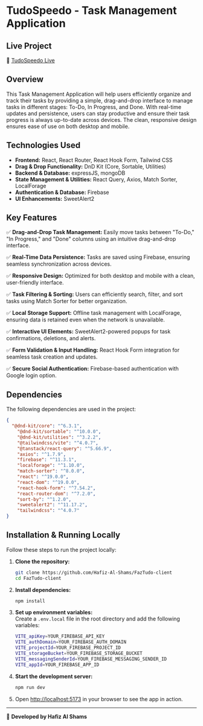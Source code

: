 # TudoSpeedo - Task Management Application

## Live Project  
🔗 [TudoSpeedo Live](https://tudospeedo.netlify.app/)

## Overview  
This Task Management Application will help users efficiently organize and track their tasks by providing a simple, drag-and-drop interface to manage tasks in different stages: To-Do, In Progress, and Done. With real-time updates and persistence, users can stay productive and ensure their task progress is always up-to-date across devices. The clean, responsive design ensures ease of use on both desktop and mobile.

## Technologies Used  
- **Frontend:** React, React Router, React Hook Form, Tailwind CSS
- **Drag & Drop Functionality:** DnD Kit (Core, Sortable, Utilities)
- **Backend & Database:** expressJS, mongoDB
- **State Management & Utilities:** React Query, Axios, Match Sorter, LocalForage
- **Authentication & Database:** Firebase
- **UI Enhancements:** SweetAlert2

## Key Features  
✅ **Drag-and-Drop Task Management:**  Easily move tasks between "To-Do," "In Progress," and "Done" columns using an intuitive drag-and-drop interface.  

✅ **Real-Time Data Persistence:** Tasks are saved using Firebase, ensuring seamless synchronization across devices.

✅ **Responsive Design:** Optimized for both desktop and mobile with a clean, user-friendly interface.

✅ **Task Filtering & Sorting:** Users can efficiently search, filter, and sort tasks using Match Sorter for better organization.

✅ **Local Storage Support:** Offline task management with LocalForage, ensuring data is retained even when the network is unavailable.

✅ **Interactive UI Elements:** SweetAlert2-powered popups for task confirmations, deletions, and alerts.

✅ **Form Validation & Input Handling:** React Hook Form integration for seamless task creation and updates.

✅ **Secure Social Authentication:** Firebase-based authentication with Google login option.


## Dependencies  
The following dependencies are used in the project:  

```json
{
  "@dnd-kit/core": "^6.3.1",
    "@dnd-kit/sortable": "^10.0.0",
    "@dnd-kit/utilities": "^3.2.2",
    "@tailwindcss/vite": "^4.0.7",
    "@tanstack/react-query": "^5.66.9",
    "axios": "^1.7.9",
    "firebase": "^11.3.1",
    "localforage": "^1.10.0",
    "match-sorter": "^8.0.0",
    "react": "^19.0.0",
    "react-dom": "^19.0.0",
    "react-hook-form": "^7.54.2",
    "react-router-dom": "^7.2.0",
    "sort-by": "^1.2.0",
    "sweetalert2": "^11.17.2",
    "tailwindcss": "^4.0.7"
}
```

## Installation & Running Locally  
Follow these steps to run the project locally:

1. **Clone the repository:**  
   ```sh
   git clone https://github.com/Hafiz-Al-Shams/FazTudo-client
   cd FazTudo-client
   ```

2. **Install dependencies:**  
   ```sh
   npm install
   ```

3. **Set up environment variables:**  
   Create a `.env.local` file in the root directory and add the following variables:

   ```sh
   VITE_apiKey=YOUR_FIREBASE_API_KEY
   VITE_authDomain=YOUR_FIREBASE_AUTH_DOMAIN
   VITE_projectId=YOUR_FIREBASE_PROJECT_ID
   VITE_storageBucket=YOUR_FIREBASE_STORAGE_BUCKET
   VITE_messagingSenderId=YOUR_FIREBASE_MESSAGING_SENDER_ID
   VITE_appId=YOUR_FIREBASE_APP_ID
   ```

4. **Start the development server:**  
   ```sh
   npm run dev
   ```

5. Open [http://localhost:5173](http://localhost:5173) in your browser to see the app in action.


---

🚀 **Developed by Hafiz Al Shams**

